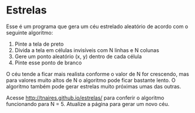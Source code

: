 # Estrelas

Esse é um programa que gera um céu estrelado aleatório de acordo com o seguinte algoritmo:

1. Pinte a tela de preto
2. Divida a tela em células invisíveis com N linhas e N colunas
3. Gere um ponto aleatório (x, y) dentro de cada célula
4. Pinte esse ponto de branco

O céu tende a ficar mais realista conforme o valor de N for crescendo, mas para valores muito altos de N o algoritmo pode ficar bastante lento. O algoritmo também pode gerar estrelas muito próximas umas das outras.

Acesse http://tnaires.github.io/estrelas/ para conferir o algoritmo funcionando para N = 5. Atualize a página para gerar um novo céu.